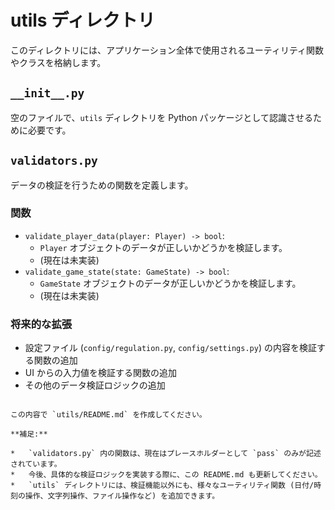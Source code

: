 # utils ディレクトリ

このディレクトリには、アプリケーション全体で使用されるユーティリティ関数やクラスを格納します。

## `__init__.py`

空のファイルで、`utils` ディレクトリを Python パッケージとして認識させるために必要です。

## `validators.py`

データの検証を行うための関数を定義します。

### 関数

*   `validate_player_data(player: Player) -> bool`:
    *   `Player` オブジェクトのデータが正しいかどうかを検証します。
    *   (現在は未実装)
*   `validate_game_state(state: GameState) -> bool`:
    *   `GameState` オブジェクトのデータが正しいかどうかを検証します。
    *   (現在は未実装)

### 将来的な拡張

*   設定ファイル (`config/regulation.py`, `config/settings.py`) の内容を検証する関数の追加
*   UI からの入力値を検証する関数の追加
*   その他のデータ検証ロジックの追加

```

この内容で `utils/README.md` を作成してください。

**補足:**

*   `validators.py` 内の関数は、現在はプレースホルダーとして `pass` のみが記述されています。
*   今後、具体的な検証ロジックを実装する際に、この README.md も更新してください。
*   `utils` ディレクトリには、検証機能以外にも、様々なユーティリティ関数 (日付/時刻の操作、文字列操作、ファイル操作など) を追加できます。